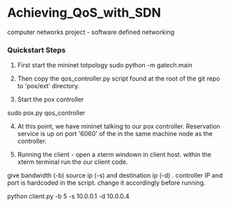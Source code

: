 # Achieving_QoS_with_SDN
computer networks project - software defined networking

### Quickstart Steps


1. First start the mininet totpology
sudo python -m gatech.main

2. Then copy the qos_controller.py script found at the root of the git repo to 'pox/ext' directory.
3. Start the pox controller

sudo pox.py qos_controller

4. At this point, we have mininet talking to our pox controller. Reservation service is up on port '6060' of the
in the same machine node as the controller.

5. Running the client - open a xterm windown in client host.
within the xterm terminal run the our client code.

give bandwidth (-b) source ip (-s) and destination ip (-d) . controller IP and port is hardcoded in
the script. change it accordingly before running.

python client.py -b 5 -s 10.0.0.1 -d 10.0.0.4







